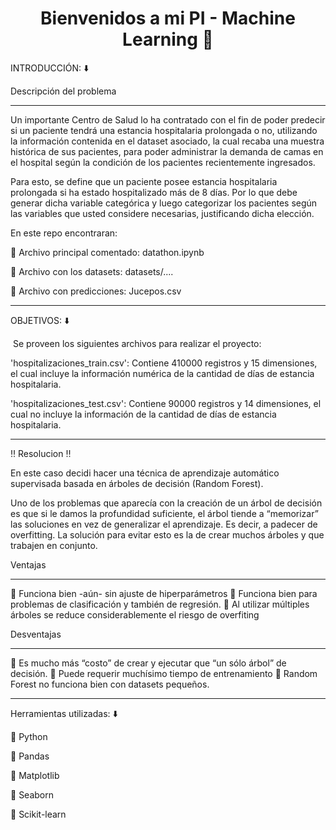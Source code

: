 # <h1 align=center> **Bienvenidos a mi PI - Machine Learning** :construction_worker:</h1>

INTRODUCCIÓN: :arrow_down:

Descripción del problema 
***
Un importante Centro de Salud lo ha contratado con el fin de poder predecir si un paciente tendrá una estancia hospitalaria prolongada o no, utilizando la información contenida en el dataset asociado, la cual recaba una muestra histórica de sus pacientes, para poder administrar la demanda de camas en el hospital según la condición de los pacientes recientemente ingresados.

Para esto, se define que un paciente posee estancia hospitalaria prolongada si ha estado hospitalizado más de 8 días. Por lo que debe generar dicha variable categórica y luego categorizar los pacientes según las variables que usted considere necesarias, justificando dicha elección.​

En este repo encontraran:

🔸 Archivo principal comentado: datathon.ipynb

🔸 Archivo con los datasets: datasets/....

🔸 Archivo con predicciones: Jucepos.csv

***
OBJETIVOS: :arrow_down:

​ Se proveen los siguientes archivos para realizar el proyecto:

'hospitalizaciones_train.csv': Contiene 410000 registros y 15 dimensiones, el cual incluye la información numérica de la cantidad de días de estancia hospitalaria.

'hospitalizaciones_test.csv': Contiene 90000 registros y 14 dimensiones, el cual no incluye la información de la cantidad de días de estancia hospitalaria.​

***
:bangbang: Resolucion :bangbang:

En este caso decidi hacer una técnica de aprendizaje automático supervisada basada en árboles de decisión (Random Forest).

Uno de los problemas que aparecía con la creación de un árbol de decisión es que si le damos la profundidad suficiente, el árbol tiende a “memorizar” las soluciones en vez de generalizar el aprendizaje. Es decir, a padecer de overfitting. La solución para evitar esto es la de crear muchos árboles y que trabajen en conjunto.

Ventajas
***
🔸 Funciona bien -aún- sin ajuste de hiperparámetros
🔸 Funciona bien para problemas de clasificación y también de regresión.
🔸 Al utilizar múltiples árboles se reduce considerablemente el riesgo de overfiting

Desventajas
***
🔸 Es mucho más “costo” de crear y ejecutar que “un sólo árbol” de decisión.
🔸 Puede requerir muchísimo tiempo de entrenamiento
🔸 Random Forest no funciona bien con datasets pequeños.

***
Herramientas utilizadas: :arrow_down:

🔸 Python

🔸 Pandas

🔸 Matplotlib

🔸 Seaborn

🔸 Scikit-learn

